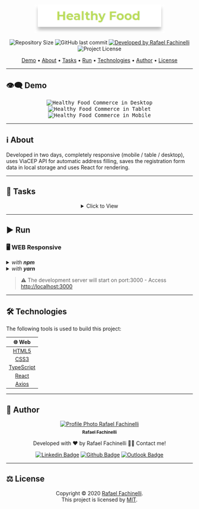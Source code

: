 <p align="center">
  <img alt="Healthy Food Commerce" src=".github/banner.svg" width="350px"/>
<p>

<p align="center"> 
  <img alt="Repository Size" src="https://img.shields.io/github/repo-size/rafaelfachinelli/HealthyFoodCommerce?color=BADC58&style=for-the-badge">
  <img alt="GitHub last commit" src="https://img.shields.io/github/last-commit/rafaelfachinelli/HealthyFoodCommerce?color=BADC58&style=for-the-badge">
  <a href="https://github.com/rafaelfachinelli">
    <img alt="Developed by Rafael Fachinelli" src="https://img.shields.io/badge/Developer-Rafael_Fachinelli-%BADC58?color=BADC58&style=for-the-badge">
  </a>
  <img alt="Project License" src="https://img.shields.io/github/license/rafaelfachinelli/HealthyFoodCommerce?color=BADC58&style=for-the-badge"/>
<p>

<p align="center">
 <a href="#eye_speech_bubble-demo">Demo</a> •
 <a href="#information_source-about">About</a> •
 <a href="#memo-tasks">Tasks</a> •
 <a href="#arrow_forward-run">Run</a> •
 <a href="#hammer_and_wrench-technologies">Technologies</a> •
 <a href="#boy-author">Author</a> •
 <a href="#balance_scale-license">License</a>
</p>

---
## :eye_speech_bubble: **Demo**

<p align="center">
  <kbd><img alt="Healthy Food Commerce in Desktop" src=".github/desktop__demo.gif"/></kbd>
  <kbd><img alt="Healthy Food Commerce in Tablet" src=".github/tablet__demo.gif"/></kbd>
  <kbd><img alt="Healthy Food Commerce in Mobile" src=".github/mobile__demo.gif"/></kbd>
<p>
  
---
## :information_source: About

Developed in two days, completely responsive (mobile / table / desktop), uses ViaCEP API for automatic address filling, saves the registration form data in local storage and uses React for rendering.

---
## :memo: **Tasks**

<div align="center">
<details>
<summary>Click to View</summary>

|State|Task|
|:---:|:---|
|:heavy_check_mark:|Describe your task finished.|
|:x:|Describe your task unfinished.|

</details>
</div>

---
## :arrow_forward: **Run**

### :desktop_computer: **WEB Responsive**

<details>
  <summary><i>with <b>npm</b></i></summary>
  
  ```bash
  # Install dependencies
  $ npm install

  # Start development server
  $ npm start
  ```
  
</details>

<details>
  <summary><i>with <b>yarn</b></i></summary>
  
  ```bash
  # Install dependencies
  $ yarn

  # Start development server
  $ yarn start

  ```

</details>

> ⚠️ The development server will start on port:3000 - Access <http://localhost:3000>

---
## :hammer_and_wrench: **Technologies**

The following tools is used to build this project:

<div align="center">

|:globe_with_meridians: Web|
|:---:|
|[HTML5]()|
|[CSS3]()|
|[TypeScript](https://www.typescriptlang.org)|
|[React](https://reactjs.org)|
|[Axios](https://github.com/axios/axios)|

</div>

---
## :boy: **Author**

<div align="center">

<a href="https://github.com/rafaelfachinelli">
 <img src="https://avatars2.githubusercontent.com/u/19878139?s=460&u=363cb967c17e13003de2cbb894771bbb51ac2eb1&v=4" width="100px;" alt="Profile Photo Rafael Fachinelli"/>
 <br/>
 <sub><b>Rafael Fachinelli</b></sub>
</a>

Developed with ❤️ by Rafael Fachinelli 👋🏽 Contact me!

[![Linkedin Badge](https://img.shields.io/badge/-Rafael_Fachinelli-blue?style=flat-square&logo=Linkedin&logoColor=white)](https://www.linkedin.com/in/rafaelfachinelli)
[![Github Badge](https://img.shields.io/badge/-rafaelfachinelli-000?style=flat-square&logo=Github&logoColor=white)](https://github.com/rafaelfachinelli)
[![Outlook Badge](https://img.shields.io/badge/-rafael.fachinelli@fatec.sp.gov.br-0078d4?style=flat-square&logo=microsoft-outlook&logoColor=white)](mailto:rafael.fachinelli@fatec.sp.gov.br)

</div>

---
## :balance_scale: **License**

<div align="center">

Copyright © 2020 [Rafael Fachinelli](https://github.com/rafaelfachinelli).<br />
This project is licensed by [MIT](./LICENSE).

</div>
